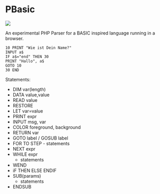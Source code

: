 PBasic
======

<img src="https://travis-ci.org/lhausammann/PBasic.svg?branch=master" />

An experimental PHP Parser for a BASIC inspired language running in a browser.

    10 PRINT "Wie ist Dein Name?"
    INPUT a$
    IF a$="end" THEN 30
    PRINT "Hallo", a$ 
    GOTO 10
    30 END
    

Statements:
 - DIM var(length)
 - DATA value,value
 - READ value
 - RESTORE
 - LET var=value
 - PRINT expr
 - INPUT msg, var
 - COLOR foreground, background
 - RETURN var
 - GOTO label / GOSUB label
 - FOR <assignment> TO <expr> STEP <expr>
       - statements
 -  NEXT expr
 -  WHILE expr
     - statements
 -  WEND
 -  iF THEN ELSE ENDIF
 - SUB(params)
     - statements
 - ENDSUB


